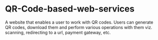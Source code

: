 # QR-Code-based-web-services
A website that enables a user to work with QR codes. Users can generate QR codes, download them and perform various operations with them viz. scanning, redirecting to a url, payment gateway, etc. 
